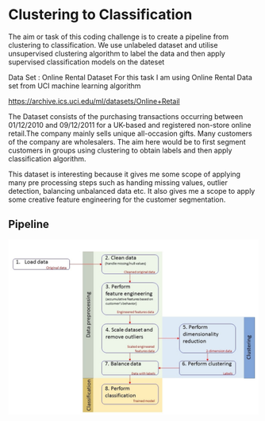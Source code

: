 
# Clustering to Classification

The aim or task of this coding challenge is to create a pipeline from clustering to classification. We use unlabeled dataset and utilise unsupervised clustering algorithm to label the data and then apply supervised classification models on the dateset

Data Set : Online Rental Dataset
For this task I am using Online Rental Data set from UCI machine learning algorithm

https://archive.ics.uci.edu/ml/datasets/Online+Retail

The Dataset consists of the purchasing transactions occurring between 01/12/2010 and 09/12/2011 for a UK-based and registered non-store online retail.The company mainly sells unique all-occasion gifts. Many customers of the company are wholesalers. The aim here would be to first segment customers in groups using clustering to obtain labels and then apply classification algorithm.

This dataset is interesting because it gives me some scope of applying many pre processing steps such as handing missing values, outlier detection, balancing unbalanced data etc. It also gives me a scope to apply some creative feature engineering for the customer segmentation.

## Pipeline
![.](schema.jpg)
